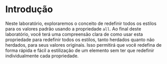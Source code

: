 # Introdução

Neste laboratório, exploraremos o conceito de redefinir todos os estilos para os valores padrão usando a propriedade `all`. Ao final deste laboratório, você terá uma compreensão clara de como usar esta propriedade para redefinir todos os estilos, tanto herdados quanto não herdados, para seus valores originais. Isso permitirá que você redefina de forma rápida e fácil a estilização de um elemento sem ter que redefinir individualmente cada propriedade.
